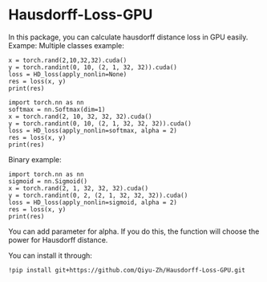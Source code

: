 # Hausdorff-Loss-GPU

In this package, you can calculate hausdorff distance loss in GPU easily.
Exampe:
Multiple classes example:
```
x = torch.rand(2,10,32,32).cuda()
y = torch.randint(0, 10, (2, 1, 32, 32)).cuda()
loss = HD_loss(apply_nonlin=None)
res = loss(x, y)
print(res)
```

```
import torch.nn as nn
softmax = nn.Softmax(dim=1)
x = torch.rand(2, 10, 32, 32, 32).cuda()
y = torch.randint(0, 10, (2, 1, 32, 32, 32)).cuda()
loss = HD_loss(apply_nonlin=softmax, alpha = 2)
res = loss(x, y)
print(res)
```

Binary example:
```
import torch.nn as nn
sigmoid = nn.Sigmoid()
x = torch.rand(2, 1, 32, 32, 32).cuda()
y = torch.randint(0, 2, (2, 1, 32, 32, 32)).cuda()
loss = HD_loss(apply_nonlin=sigmoid, alpha = 2)
res = loss(x, y)
print(res)
```
You can add parameter for alpha. If you do this, the function will choose the power for Hausdorff distance.

You can install it through:
```
!pip install git+https://github.com/Qiyu-Zh/Hausdorff-Loss-GPU.git
```
